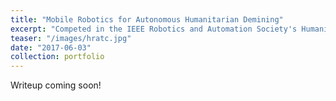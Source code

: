 ```yaml
---
title: "Mobile Robotics for Autonomous Humanitarian Demining"
excerpt: "Competed in the IEEE Robotics and Automation Society's Humanitarian Robotics and Technologies Challenge by applying machine learning for autonomous mine detection with a metal detector on a  low-cost robot platform. Earned 3rd place in the competition and demonstrated robot at ICRA 2017 as a finalist."
teaser: "/images/hratc.jpg"
date: "2017-06-03"
collection: portfolio
---
```


Writeup coming soon! 

